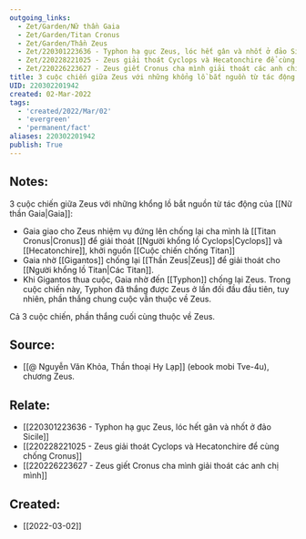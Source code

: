 ```yaml
---
outgoing_links:
  - Zet/Garden/Nữ thần Gaia
  - Zet/Garden/Titan Cronus
  - Zet/Garden/Thần Zeus
  - Zet/220301223636 - Typhon hạ gục Zeus, lóc hết gân và nhốt ở đảo Sicile
  - Zet/220228221025 - Zeus giải thoát Cyclops và Hecatonchire để cùng chống Cronus
  - Zet/220226223627 - Zeus giết Cronus cha mình giải thoát các anh chị mình
title: 3 cuộc chiến giữa Zeus với những khổng lồ bắt nguồn từ tác động của Gaia
UID: 220302201942
created: 02-Mar-2022
tags:
  - 'created/2022/Mar/02'
  - 'evergreen'
  - 'permanent/fact'
aliases: 220302201942
publish: True
---
```

## Notes:
3 cuộc chiến giữa Zeus với những khổng lồ bắt nguồn từ tác động của [[Nữ thần Gaia|Gaia]]:

- Gaia giao cho Zeus nhiệm vụ đứng lên chống lại cha mình là [[Titan Cronus|Cronus]] để giải thoát [[Người khổng lồ Cyclops|Cyclops]] và [[Hecatonchire]], khởi nguồn [[Cuộc chiến chống Titan]]
- Gaia nhờ [[Gigantos]] chống lại [[Thần Zeus|Zeus]] để giải thoát cho [[Người khổng lồ Titan|Các Titan]].
- Khi Gigantos thua cuộc, Gaia nhờ đến [[Typhon]] chống lại Zeus. Trong cuộc chiến này, Typhon đã thắng được Zeus ở lần đối đầu đầu tiên, tuy nhiên, phần thắng chung cuộc vẫn thuộc về Zeus.

Cả 3 cuộc chiến, phần thắng cuối cùng thuộc về Zeus.

## Source:
- [[@ Nguyễn Văn Khỏa, Thần thoại Hy Lạp]] (ebook mobi Tve-4u), chương Zeus.

## Relate:
- [[220301223636 - Typhon hạ gục Zeus, lóc hết gân và nhốt ở đảo Sicile]]
- [[220228221025 - Zeus giải thoát Cyclops và Hecatonchire để cùng chống Cronus]]
- [[220226223627 - Zeus giết Cronus cha mình giải thoát các anh chị mình]]
## Created:
- [[2022-03-02]]
